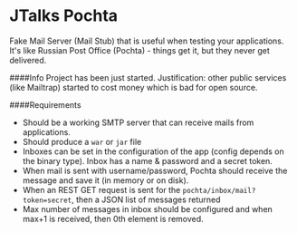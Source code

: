 JTalks Pochta
======

Fake Mail Server (Mail Stub) that is useful when testing your applications. 
It's like Russian Post Office (Pochta) - things get it, but they never get delivered.

####Info
Project has been just started. Justification: other public services (like Mailtrap) started to cost money which is bad for open source.

####Requirements
- Should be a working SMTP server that can receive mails from applications.
- Should produce a `war` or `jar` file
- Inboxes can be set in the configuration of the app (config depends on the binary type). Inbox has a name & password and a secret token.
- When mail is sent with username/password, Pochta should receive the message and save it (in memory or on disk).
- When an REST GET request is sent for the `pochta/inbox/mail?token=secret`, then a JSON list of messages returned
- Max number of messages in inbox should be configured and when max+1 is received, then 0th element is removed.
